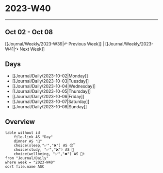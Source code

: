 # 2023-W40
---

## Oct 02 - Oct 08

[[Journal/Weekly/2023-W39|↶ Previous Week]] | [[Journal/Weekly/2023-W41|↷ Next Week]]

## Days

- [[Journal/Daily/2023-10-02|Monday]]
- [[Journal/Daily/2023-10-03|Tuesday]]
- [[Journal/Daily/2023-10-04|Wednesday]]
- [[Journal/Daily/2023-10-05|Thursday]]
- [[Journal/Daily/2023-10-06|Friday]]
- [[Journal/Daily/2023-10-07|Saturday]]
- [[Journal/Daily/2023-10-08|Sunday]]

## Overview

```dataview
table without id
	file.link AS "Day"
	dinner AS "🍚"
	choice(sleep,"✅","❌") AS 😴
	choice(study, "✅","❌") AS 📖
	choice(wellbeing, "✅","❌") AS 🧑‍⚕️
from "Journal/Daily"
where week = "2023-W40"
sort file.name ASC
```
